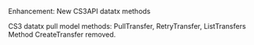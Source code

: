 Enhancement: New CS3API datatx methods

CS3 datatx pull model methods: PullTransfer, RetryTransfer, ListTransfers
Method CreateTransfer removed.
